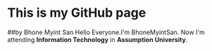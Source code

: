 # This is my GitHub page
##by Bhone Myint San
Hello Everyone.I'm BhoneMyintSan.
Now I'm attending **Information Technology** in **Assumption University**.
